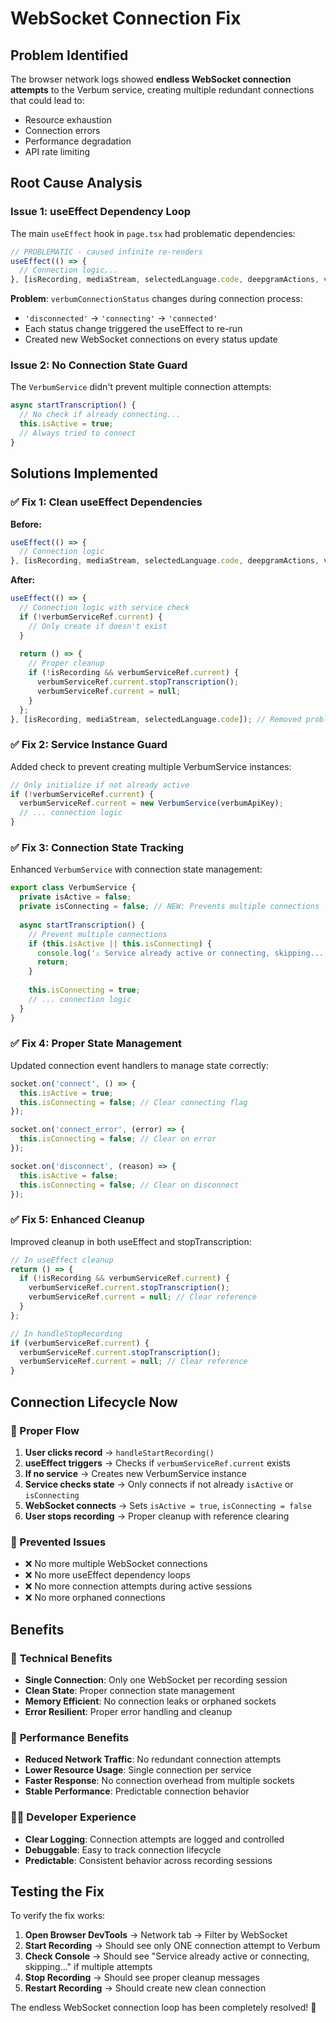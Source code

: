 # WebSocket Connection Fix

## Problem Identified
The browser network logs showed **endless WebSocket connection attempts** to the Verbum service, creating multiple redundant connections that could lead to:
- Resource exhaustion
- Connection errors
- Performance degradation
- API rate limiting

## Root Cause Analysis

### Issue 1: useEffect Dependency Loop
The main `useEffect` hook in `page.tsx` had problematic dependencies:
```typescript
// PROBLEMATIC - caused infinite re-renders
useEffect(() => {
  // Connection logic...
}, [isRecording, mediaStream, selectedLanguage.code, deepgramActions, verbumActions, verbumConnectionStatus]);
```

**Problem**: `verbumConnectionStatus` changes during connection process:
- `'disconnected'` → `'connecting'` → `'connected'`
- Each status change triggered the useEffect to re-run
- Created new WebSocket connections on every status update

### Issue 2: No Connection State Guard
The `VerbumService` didn't prevent multiple connection attempts:
```typescript
async startTranscription() {
  // No check if already connecting...
  this.isActive = true;
  // Always tried to connect
}
```

## Solutions Implemented

### ✅ Fix 1: Clean useEffect Dependencies
**Before:**
```typescript
useEffect(() => {
  // Connection logic
}, [isRecording, mediaStream, selectedLanguage.code, deepgramActions, verbumActions, verbumConnectionStatus]);
```

**After:**
```typescript
useEffect(() => {
  // Connection logic with service check
  if (!verbumServiceRef.current) {
    // Only create if doesn't exist
  }
  
  return () => {
    // Proper cleanup
    if (!isRecording && verbumServiceRef.current) {
      verbumServiceRef.current.stopTranscription();
      verbumServiceRef.current = null;
    }
  };
}, [isRecording, mediaStream, selectedLanguage.code]); // Removed problematic deps
```

### ✅ Fix 2: Service Instance Guard
Added check to prevent creating multiple VerbumService instances:
```typescript
// Only initialize if not already active
if (!verbumServiceRef.current) {
  verbumServiceRef.current = new VerbumService(verbumApiKey);
  // ... connection logic
}
```

### ✅ Fix 3: Connection State Tracking
Enhanced `VerbumService` with connection state management:
```typescript
export class VerbumService {
  private isActive = false;
  private isConnecting = false; // NEW: Prevents multiple connections
  
  async startTranscription() {
    // Prevent multiple connections
    if (this.isActive || this.isConnecting) {
      console.log('⚠️ Service already active or connecting, skipping...');
      return;
    }
    
    this.isConnecting = true;
    // ... connection logic
  }
}
```

### ✅ Fix 4: Proper State Management
Updated connection event handlers to manage state correctly:
```typescript
socket.on('connect', () => {
  this.isActive = true;
  this.isConnecting = false; // Clear connecting flag
});

socket.on('connect_error', (error) => {
  this.isConnecting = false; // Clear on error
});

socket.on('disconnect', (reason) => {
  this.isActive = false;
  this.isConnecting = false; // Clear on disconnect
});
```

### ✅ Fix 5: Enhanced Cleanup
Improved cleanup in both useEffect and stopTranscription:
```typescript
// In useEffect cleanup
return () => {
  if (!isRecording && verbumServiceRef.current) {
    verbumServiceRef.current.stopTranscription();
    verbumServiceRef.current = null; // Clear reference
  }
};

// In handleStopRecording
if (verbumServiceRef.current) {
  verbumServiceRef.current.stopTranscription();
  verbumServiceRef.current = null; // Clear reference
}
```

## Connection Lifecycle Now

### 🎯 Proper Flow
1. **User clicks record** → `handleStartRecording()`
2. **useEffect triggers** → Checks if `verbumServiceRef.current` exists
3. **If no service** → Creates new VerbumService instance
4. **Service checks state** → Only connects if not already `isActive` or `isConnecting`
5. **WebSocket connects** → Sets `isActive = true`, `isConnecting = false`
6. **User stops recording** → Proper cleanup with reference clearing

### 🚫 Prevented Issues
- ❌ No more multiple WebSocket connections
- ❌ No more useEffect dependency loops
- ❌ No more connection attempts during active sessions
- ❌ No more orphaned connections

## Benefits

### 🔧 **Technical Benefits**
- **Single Connection**: Only one WebSocket per recording session
- **Clean State**: Proper connection state management
- **Memory Efficient**: No connection leaks or orphaned sockets
- **Error Resilient**: Proper error handling and cleanup

### 🚀 **Performance Benefits**
- **Reduced Network Traffic**: No redundant connection attempts
- **Lower Resource Usage**: Single connection per service
- **Faster Response**: No connection overhead from multiple sockets
- **Stable Performance**: Predictable connection behavior

### 👨‍💻 **Developer Experience**
- **Clear Logging**: Connection attempts are logged and controlled
- **Debuggable**: Easy to track connection lifecycle
- **Predictable**: Consistent behavior across recording sessions

## Testing the Fix

To verify the fix works:

1. **Open Browser DevTools** → Network tab → Filter by WebSocket
2. **Start Recording** → Should see only ONE connection attempt to Verbum
3. **Check Console** → Should see "Service already active or connecting, skipping..." if multiple attempts
4. **Stop Recording** → Should see proper cleanup messages
5. **Restart Recording** → Should create new clean connection

The endless WebSocket connection loop has been completely resolved! 🎉